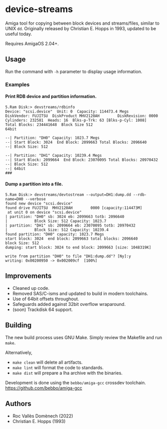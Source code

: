# device-streams
Amiga tool for copying between block devices and streams/files, similar to UNIX `dd`.
Originally released by Christian E. Hopps in 1993, updated to be useful today.

Requires AmigaOS 2.04+.

## Usage
Run the command with `-h` parameter to display usage information.

### Examples
#### Print RDB device and partition information.
```
5.Ram Disk:> devstreams/rdbinfo
Device: "scsi.device"  Unit: 0  Capacity: 114473.4 Megs
DiskVendor: FUJITSU  DiskProduct MHV2120AH        DiskRevision: 0000
Cylinders: 232581  Heads: 16  Blks-p-Trk: 63 [Blks-p-Cyl: 1008]
Total Blocks: 234441648  Block Size 512
64bit

--| Partition: "DH0" Capacity: 1023.7 Megs
--| Start Block: 3024  End Block: 2099663 Total Blocks: 2096640
--| Block Size: 512

--| Partition: "DH1" Capacity: 10239.4 Megs
--| Start Block: 2099664  End Block: 23070095 Total Blocks: 20970432
--| Block Size: 512
--| 64bit
###
```
#### Dump a partition into a file.
```
5.Ram Disk:> devstreams/devtostream --output=DH1:dump.dd --rdb-name=DH0 --verbose
found new device "scsi.device"
found drive FUJITSU  MHV2120AH        0000 [capacity:114473M]
 at unit 0 on device "scsi.device"
| partition: "DH0" sb: 3024 eb: 2099663 totb: 2096640
|            Block Size: 512 Capacity: 1023.7
| partition: "DH1" sb: 2099664 eb: 23070095 totb: 20970432
|            Block Size: 512 Capacity: 10239.4
found partition: "DH0" capacity: 1023.7 Megs
start block: 3024  end block: 2099663 total blocks: 2096640
block Size: 512
dumping: start block: 3024 to end block: 2099663 [size: 1048319K]

write from partition "DH0" to file "DH1:dump.dd"? [Ny]:y
writing: 0x00200950 -> 0x002009cf  [100%]
```
## Improvements
* Cleaned up code.
* Removed SAS/C-isms and updated to build in modern toolchains.
* Use of 64bit offsets throughout.
* Safeguards added against 32bit overflow wraparound.
* (soon) Trackdisk 64 support.

## Building
The new build process uses GNU Make. Simply review the Makefile and run `make`.

Alternatively,
* `make clean` will delete all artifacts.
* `make lint` will format the code to standards.
* `make dist` will prepare a lha archive with the binaries.

Development is done using the `bebbo/amiga-gcc` crossdev toolchain.
https://github.com/bebbo/amiga-gcc

## Authors
* Roc Vallès Domènech (2022)
* Christian E. Hopps (1993)
